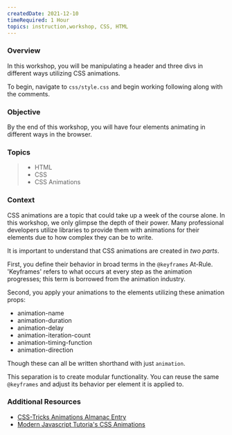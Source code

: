 ```yaml
---
createdDate: 2021-12-10
timeRequired: 1 Hour
topics: instruction,workshop, CSS, HTML
---
```


### Overview

In this workshop, you will be manipulating a header and three divs in different ways utilizing CSS animations.

To begin, navigate to `css/style.css` and begin working following along with the comments.

### Objective

By the end of this workshop, you will have four elements animating in different ways in the browser.

### Topics

> - HTML
> - CSS
> - CSS Animations

### Context

CSS animations are a topic that could take up a week of the course alone. In this workshop, we only glimpse the depth of their power. Many professional developers utilize libraries to provide them with animations for their elements due to how complex they can be to write. 

It is important to understand that CSS animations are created in *two parts*. 

First, you define their behavior in broad terms in the `@keyframes` At-Rule. 'Keyframes' refers to what occurs at every step as the animation progresses; this term is borrowed from the animation industry. 

Second, you apply your animations to the elements utilizing these animation props:

- animation-name
- animation-duration
- animation-delay
- animation-iteration-count
- animation-timing-function
- animation-direction

Though these can all be written shorthand with just `animation`.

This separation is to create modular functionality. You can reuse the same `@keyframes` and adjust its behavior per element it is applied to.

### Additional Resources

- [CSS-Tricks Animations Almanac Entry](https://css-tricks.com/almanac/properties/a/animation/)
- [Modern Javascript Tutoria's CSS Animations](https://javascript.info/css-animations)


